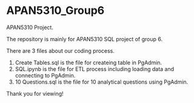 # APAN5310_Group6
APAN5310 Project.

The repository is mainly for APAN5310 SQL project of group 6.

There are 3 files about our coding process.

1. Create Tables.sql is the file for createing table in PgAdmin.
2. SQL.ipynb is the file for ETL process including loading data and connecting to PgAdmin.
3. 10 Questions.sql is the file for 10 analytical questions using PgAdmin.

Thank you for viewing!
